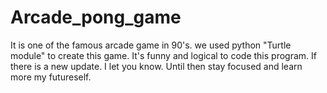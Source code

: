 # Arcade_pong_game

It is one of the famous arcade game in 90's.
we used python "Turtle module" to create this game.
It's funny and logical to code this program.
If there is a new update. I let you know.
Until then stay focused and learn more my futureself.

